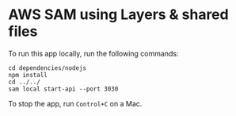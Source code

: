 # AWS SAM using Layers & shared files
To run this app locally, run the following commands:
```
cd dependencies/nodejs 
npm install
cd ../../
sam local start-api --port 3030
```
To stop the app, run `Control+C` on a Mac.